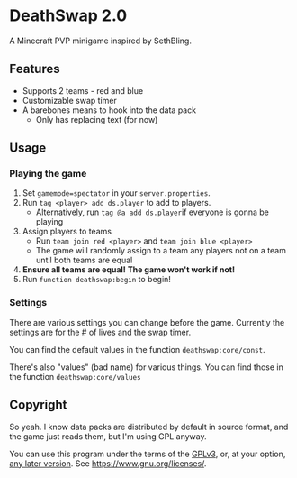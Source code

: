 # DeathSwap 2.0
A Minecraft PVP minigame inspired by SethBling.

## Features
- Supports 2 teams - red and blue
- Customizable swap timer
- A barebones means to hook into the data pack
    - Only has replacing text (for now)

## Usage

### Playing the game
1. Set `gamemode=spectator` in your `server.properties`.
2. Run `tag <player> add ds.player` to add to players.
    - Alternatively, run `tag @a add ds.player`if everyone is gonna be playing
3. Assign players to teams
    - Run `team join red <player>` and `team join blue <player>`
    - The game will randomly assign to a team any players not on a team until both teams are equal
4. **Ensure all teams are equal! The game won't work if not!**
5. Run `function deathswap:begin` to begin!

### Settings
There are various settings you can change before the game.
Currently the settings are for the # of lives and the swap timer.

You can find the default values in the function `deathswap:core/const`.

There's also "values" (bad name) for various things.
You can find those in the function `deathswap:core/values`

## Copyright
So yeah. I know data packs are distributed by default in source format, and the game just reads them, but I'm using GPL anyway.

You can use this program under the terms of the [GPLv3], or, at your option, [any later version][GPLvX]. See https://www.gnu.org/licenses/.

[GPLv3]: https://www.gnu.org/licenses/gpl-3.0
[GPLvX]: https://www.gnu.org/licenses/gpl
